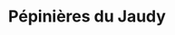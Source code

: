 ---
title: "Pépinières du Jaudy"
url: /la-roche-derrien/pepinieres-du-jaudy/
shop: centre de jardinage
---